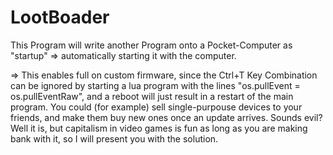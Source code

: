 # LootBoader

This Program will write another Program onto a Pocket-Computer as "startup" => automatically starting it with the computer.

=> This enables full on custom firmware, since the Ctrl+T Key Combination can be ignored by starting a lua program with the lines "os.pullEvent = os.pullEventRaw", and a reboot will just result in a restart of the main program.
You could (for example) sell single-purpouse devices to your friends, and make them buy new ones once an update arrives.
Sounds evil? Well it is, but capitalism in video games is fun as long as you are making bank with it, so I will present you with the solution.